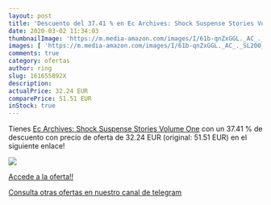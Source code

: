 ```yaml
---
layout: post
title: 'Descuento del 37.41 % en Ec Archives: Shock Suspense Stories Volu'
date: 2020-03-02 11:34:03
thumbnailImage: 'https://m.media-amazon.com/images/I/61b-qnZxGGL._AC_._SL200_.jpg'
images: [ 'https://m.media-amazon.com/images/I/61b-qnZxGGL._AC_._SL200_.jpg' ]
comments: true
category: ofertas
author: ring
slug: 161655892X
description:
actualPrice: 32.24 EUR
comparePrice: 51.51 EUR
inStock: true
---
```


Tienes [Ec Archives: Shock Suspense Stories Volume One](https://www.amazon.es/dp/161655892X/?tag=redken-21) con un 37.41 % de descuento con precio de oferta de 32.24 EUR (original: 51.51 EUR) en el siguiente enlace!

[![](https://m.media-amazon.com/images/I/61b-qnZxGGL._AC_._SL200_.jpg)](https://www.amazon.es/dp/161655892X/?tag=redken-21)

[Accede a la oferta!!](https://www.amazon.es/dp/161655892X/?tag=redken-21)

[Consulta otras ofertas en nuestro canal de telegram](https://t.me/s/ofertas25)
